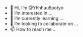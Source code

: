 - 👋 Hi, I’m @Yhhhuu5potyo
- 👀 I’m interested in ...
- 🌱 I’m currently learning ...
- 💞️ I’m looking to collaborate on ...
- 📫 How to reach me ...

<!---
Yhhhuu5potyo/Yhhhuu5potyo is a ✨ special ✨ repository because its `README.md` (this file) appears on your GitHub profile.
You can click the Preview link to take a look at your changes.
--->
